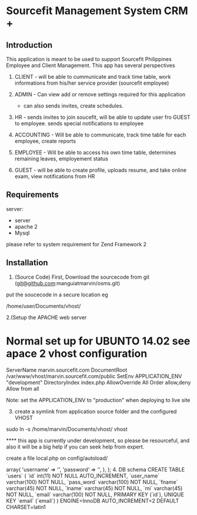 Sourcefit Management System CRM +
=======================

Introduction
------------
This application is meant to be used to support Sourcefit Philippines Employee and 
Client Management. This app has several perspectives 

1. CLIENT - will be able to cummunicate and track time table, work informations from   his/her service provider (sourcefit employee)

2. ADMIN - Can view add or remove settings required for this application
      - can also sends invites, create schedules.

3. HR  -  sends invites to join soucefit, will be able to update user fro GUEST to 
         employee. sends special notifications to employee 

4. ACCOUNTING - Will be able to communicate, track time table for each employee, create reports 

5. EMPLOYEE - Will be able to access his own time table, determines 
          remaining leaves, employement status

6. GUEST - will be able to create profile, uploads resume, and take online exam,
            view notifications from HR
        

Requirements
------------
server:
- server 
- apache 2
- Mysql

please refer to system requirement for Zend Framework 2

Installation
------------

1. (Source Code) First, Download the sourcecode from git (git@github.com:manguiatmarvin/osms.git)

put the soucecode in a secure location eg

/home/user/Documents/vhost/


2.(Setup the APACHE web server

# Normal set up for UBUNTO 14.02 see apace 2 vhost configuration 

<VirtualHost marvin.sourcefit.com:80>
   ServerName marvin.sourcefit.com
   DocumentRoot /var/www/vhost/marvin.sourcefit.com/public
   SetEnv APPLICATION_ENV "development"
   <Directory /var/www/vhost/marvin.sourcefit.com/public/>
        DirectoryIndex index.php
        AllowOverride All
        Order allow,deny
        Allow from all
   </Directory>
</VirtualHost>

Note: 
set the APPLICATION_ENV to "production" when
deploying to live site



3. create a symlink from application source folder and the configured VHOST

sudo ln -s /home/marvin/Documents/vhost/ vhost

**** this app is currently under development, so please be resourceful, and also it will be a big help if you can seek help from expert. 



create a file local.php on config/autoload/


  <?php
return array(
    'db' => array(
        'username' => '<DBUSER>',
        'password' => '<DBPASSWORD>',
    ),
);


4. DB schema

 CREATE TABLE `users` (
  `id` int(11) NOT NULL AUTO_INCREMENT,
  `user_name` varchar(100) NOT NULL,
  `pass_word` varchar(100) NOT NULL,
  `fname` varchar(45) NOT NULL,
  `lname` varchar(45) NOT NULL,
  `mi` varchar(45) NOT NULL,
  `email` varchar(100) NOT NULL,
  PRIMARY KEY (`id`),
  UNIQUE KEY `email` (`email`)
) ENGINE=InnoDB AUTO_INCREMENT=2 DEFAULT CHARSET=latin1


